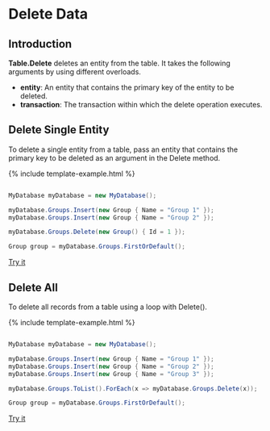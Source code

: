 # Delete Data

## Introduction

**Table.Delete** deletes an entity from the table. It takes the following arguments by using different overloads.

 - **entity**: An entity that contains the primary key of the entity to be deleted.
 - **transaction**: The transaction within which the delete operation executes.

## Delete Single Entity

To delete a single entity from a table, pass an entity that contains the primary key to be deleted as an argument in the Delete method.

{% include template-example.html %} 
```csharp

MyDatabase myDatabase = new MyDatabase();

myDatabase.Groups.Insert(new Group { Name = "Group 1" });
myDatabase.Groups.Insert(new Group { Name = "Group 2" });

myDatabase.Groups.Delete(new Group() { Id = 1 });

Group group = myDatabase.Groups.FirstOrDefault();

```
[Try it](https://dotnetfiddle.net/uRcI8e)

## Delete All

To delete all records from a table using a loop with Delete().

{% include template-example.html %} 
```csharp

MyDatabase myDatabase = new MyDatabase();

myDatabase.Groups.Insert(new Group { Name = "Group 1" });
myDatabase.Groups.Insert(new Group { Name = "Group 2" });
myDatabase.Groups.Insert(new Group { Name = "Group 3" });

myDatabase.Groups.ToList().ForEach(x => myDatabase.Groups.Delete(x));

Group group = myDatabase.Groups.FirstOrDefault();

```
[Try it](https://dotnetfiddle.net/ZF8PdO)
